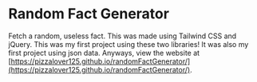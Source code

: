 # Random Fact Generator
Fetch a random, useless fact. This was made using Tailwind CSS and jQuery. This was my first project using these two libraries! It was also my first project using json data. Anyways, view the website at [https://pizzalover125.github.io/randomFactGenerator/](https://pizzalover125.github.io/randomFactGenerator/).
